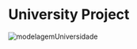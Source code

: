 # University Project


![modelagemUniversidade](https://github.com/sophiacontesini/university/assets/94463723/086625c6-a535-423d-b04e-aeefb98977c6)
